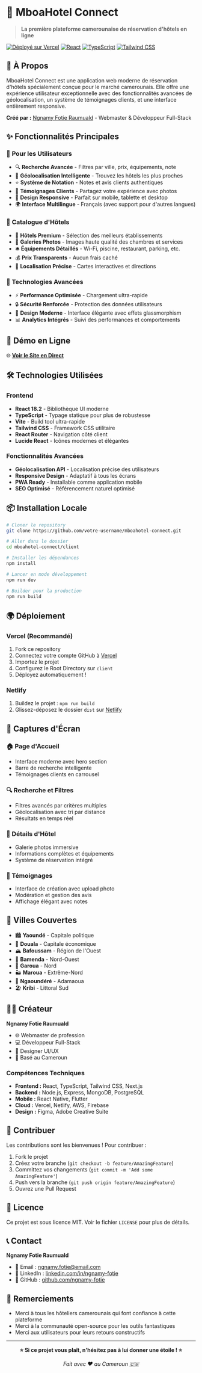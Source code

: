 # 🏨 MboaHotel Connect

> **La première plateforme camerounaise de réservation d'hôtels en ligne**

[![Déployé sur Vercel](https://img.shields.io/badge/Deployed%20on-Vercel-black?style=for-the-badge&logo=vercel)](https://vercel.com)
[![React](https://img.shields.io/badge/React-18.2.0-blue?style=for-the-badge&logo=react)](https://reactjs.org)
[![TypeScript](https://img.shields.io/badge/TypeScript-5.0-blue?style=for-the-badge&logo=typescript)](https://typescriptlang.org)
[![Tailwind CSS](https://img.shields.io/badge/Tailwind%20CSS-3.3-38B2AC?style=for-the-badge&logo=tailwind-css)](https://tailwindcss.com)

## 🌟 **À Propos**

MboaHotel Connect est une application web moderne de réservation d'hôtels spécialement conçue pour le marché camerounais. Elle offre une expérience utilisateur exceptionnelle avec des fonctionnalités avancées de géolocalisation, un système de témoignages clients, et une interface entièrement responsive.

**Créé par :** [Ngnamy Fotie Raumuald](https://github.com/ngnamy-fotie) - Webmaster & Développeur Full-Stack

## ✨ **Fonctionnalités Principales**

### 🎯 **Pour les Utilisateurs**
- 🔍 **Recherche Avancée** - Filtres par ville, prix, équipements, note
- 📍 **Géolocalisation Intelligente** - Trouvez les hôtels les plus proches
- ⭐ **Système de Notation** - Notes et avis clients authentiques
- 💬 **Témoignages Clients** - Partagez votre expérience avec photos
- 📱 **Design Responsive** - Parfait sur mobile, tablette et desktop
- 🌍 **Interface Multilingue** - Français (avec support pour d'autres langues)

### 🏨 **Catalogue d'Hôtels**
- 🏢 **Hôtels Premium** - Sélection des meilleurs établissements
- 📸 **Galeries Photos** - Images haute qualité des chambres et services
- 🛎️ **Équipements Détaillés** - Wi-Fi, piscine, restaurant, parking, etc.
- 💰 **Prix Transparents** - Aucun frais caché
- 📍 **Localisation Précise** - Cartes interactives et directions

### 🔧 **Technologies Avancées**
- ⚡ **Performance Optimisée** - Chargement ultra-rapide
- 🔒 **Sécurité Renforcée** - Protection des données utilisateurs
- 🎨 **Design Moderne** - Interface élégante avec effets glassmorphism
- 📊 **Analytics Intégrés** - Suivi des performances et comportements

## 🚀 **Démo en Ligne**

🌐 **[Voir le Site en Direct](https://mboahotel-connect.vercel.app)**

## 🛠️ **Technologies Utilisées**

### Frontend
- **React 18.2** - Bibliothèque UI moderne
- **TypeScript** - Typage statique pour plus de robustesse
- **Vite** - Build tool ultra-rapide
- **Tailwind CSS** - Framework CSS utilitaire
- **React Router** - Navigation côté client
- **Lucide React** - Icônes modernes et élégantes

### Fonctionnalités Avancées
- **Géolocalisation API** - Localisation précise des utilisateurs
- **Responsive Design** - Adaptatif à tous les écrans
- **PWA Ready** - Installable comme application mobile
- **SEO Optimisé** - Référencement naturel optimisé

## 📦 **Installation Locale**

```bash
# Cloner le repository
git clone https://github.com/votre-username/mboahotel-connect.git

# Aller dans le dossier
cd mboahotel-connect/client

# Installer les dépendances
npm install

# Lancer en mode développement
npm run dev

# Builder pour la production
npm run build
```

## 🌍 **Déploiement**

### Vercel (Recommandé)
1. Fork ce repository
2. Connectez votre compte GitHub à [Vercel](https://vercel.com)
3. Importez le projet
4. Configurez le Root Directory sur `client`
5. Déployez automatiquement !

### Netlify
1. Buildez le projet : `npm run build`
2. Glissez-déposez le dossier `dist` sur [Netlify](https://netlify.com)

## 📱 **Captures d'Écran**

### 🏠 Page d'Accueil
- Interface moderne avec hero section
- Barre de recherche intelligente
- Témoignages clients en carrousel

### 🔍 Recherche et Filtres
- Filtres avancés par critères multiples
- Géolocalisation avec tri par distance
- Résultats en temps réel

### 🏨 Détails d'Hôtel
- Galerie photos immersive
- Informations complètes et équipements
- Système de réservation intégré

### 💬 Témoignages
- Interface de création avec upload photo
- Modération et gestion des avis
- Affichage élégant avec notes

## 🎯 **Villes Couvertes**

- 🏙️ **Yaoundé** - Capitale politique
- 🌊 **Douala** - Capitale économique  
- 🏔️ **Bafoussam** - Région de l'Ouest
- 🌿 **Bamenda** - Nord-Ouest
- 🦁 **Garoua** - Nord
- 🏜️ **Maroua** - Extrême-Nord
- 🚂 **Ngaoundéré** - Adamaoua
- 🏖️ **Kribi** - Littoral Sud

## 👨‍💻 **Créateur**

**Ngnamy Fotie Raumuald**
- 🌐 Webmaster de profession
- 💻 Développeur Full-Stack
- 🎨 Designer UI/UX
- 📍 Basé au Cameroun

### Compétences Techniques
- **Frontend :** React, TypeScript, Tailwind CSS, Next.js
- **Backend :** Node.js, Express, MongoDB, PostgreSQL
- **Mobile :** React Native, Flutter
- **Cloud :** Vercel, Netlify, AWS, Firebase
- **Design :** Figma, Adobe Creative Suite

## 🤝 **Contribuer**

Les contributions sont les bienvenues ! Pour contribuer :

1. Fork le projet
2. Créez votre branche (`git checkout -b feature/AmazingFeature`)
3. Committez vos changements (`git commit -m 'Add some AmazingFeature'`)
4. Push vers la branche (`git push origin feature/AmazingFeature`)
5. Ouvrez une Pull Request

## 📄 **Licence**

Ce projet est sous licence MIT. Voir le fichier `LICENSE` pour plus de détails.

## 📞 **Contact**

**Ngnamy Fotie Raumuald**
- 📧 Email : [ngnamy.fotie@email.com](mailto:ngnamy.fotie@email.com)
- 💼 LinkedIn : [linkedin.com/in/ngnamy-fotie](https://linkedin.com/in/ngnamy-fotie)
- 🐙 GitHub : [github.com/ngnamy-fotie](https://github.com/ngnamy-fotie)

## 🙏 **Remerciements**

- Merci à tous les hôteliers camerounais qui font confiance à cette plateforme
- Merci à la communauté open-source pour les outils fantastiques
- Merci aux utilisateurs pour leurs retours constructifs

---

<div align="center">

**⭐ Si ce projet vous plaît, n'hésitez pas à lui donner une étoile ! ⭐**

*Fait avec ❤️ au Cameroun 🇨🇲*

</div>
